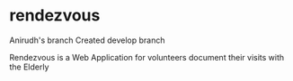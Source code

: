 # rendezvous
Anirudh's branch
Created develop branch

Rendezvous is a Web Application for volunteers document their visits with the Elderly

